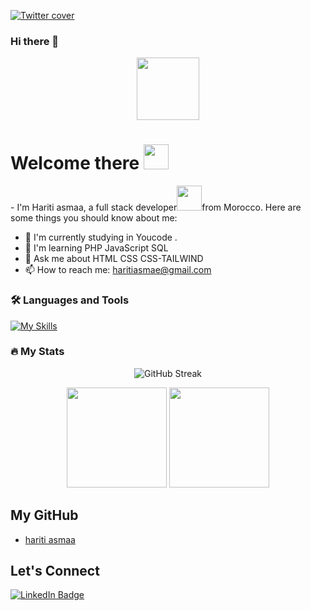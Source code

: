 
<a href="https://www.linkedin.com/in/asmae-hariti-015b3a266/">
  
![Twitter cover](https://user-images.githubusercontent.com/17055517/159127013-9b2feb29-72b5-4cb0-95cc-b1dd32a56966.png)
  
</a>

### Hi there 👋

<div id="header" align="center">   
    <img src="https://media.giphy.com/media/M9gbBd9nbDrOTu1Mqx/giphy.gif" width="100"/>   
</div> 
<h1>
  Welcome there
  <img src="https://media.giphy.com/media/hvRJCLFzcasrR4ia7z/giphy.gif" width="40px"/>  
</h1>
<div>- I'm Hariti asmaa, a full stack developer<img  src="https://media.giphy.com/media/WUlplcMpOCEmTGBtBW/giphy.gif" width="40">from  Morocco. Here are some things you should know about me: </div>

- 🚀 I'm currently studying in Youcode .
- 🌱 I'm learning PHP JavaScript SQL  
- 💬 Ask me about HTML CSS CSS-TAILWIND
- 📫 How to reach me:  haritiasmae@gmail.com
  
### :hammer_and_wrench: Languages and Tools

[![My Skills](https://skills.thijs.gg/icons?i=html,css,js,php,bootstrap,laravel,mysql,tailwind,vscode,git,github,postman,figma)](https://skills.thijs.gg)


### :fire: My Stats            

<div align="center">
  <img src="http://github-readme-streak-stats.herokuapp.com?user=hariti-asm&theme=dark&background=000000" alt="GitHub Streak" />
</div>

<p align="center">
  <img src="https://github-readme-stats.vercel.app/api/top-langs/?username=youssefhihi&layout=compact&title_color=fff&text_color=fff&bg_color=0D1117" height="160px" />
  <img src="https://github-readme-stats.vercel.app/api?username=youssefhihi&title_color=fff&text_color=fff&icon_color=F7DF1E&bg_color=0D1117&show_icons=true" height="160px" />
</p>



## My GitHub
- [hariti asmaa ](https://github.com/hariti-asm)


## Let's Connect

<div id="badges">
  <a href="https://www.linkedin.com/in/asmae-hariti-015b3a266/">
    <img src="https://img.shields.io/badge/LinkedIn-blue?style=for-the-badge&logo=linkedin&logoColor=white" alt="LinkedIn Badge"/>
  </a>
</div>
